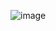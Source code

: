 ![image](https://github.com/shahbazalamjobs/React-Learning/assets/125631878/92ec3b5d-89cf-454f-86e7-ec7183921ed0)
